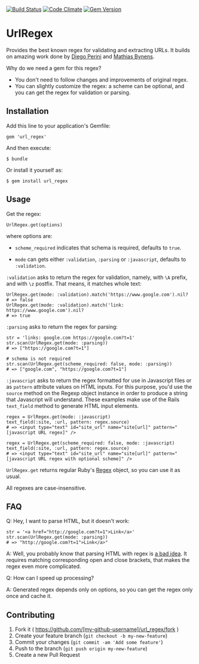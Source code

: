 [![Build Status](https://travis-ci.org/amogil/url_regex.svg?branch=master)](https://travis-ci.org/amogil/url_regex)
[![Code Climate](https://codeclimate.com/github/amogil/url_regex/badges/gpa.svg)](https://codeclimate.com/github/amogil/url_regex)
[![Gem Version](https://badge.fury.io/rb/url_regex.svg)](https://badge.fury.io/rb/url_regex)

# UrlRegex

Provides the best known regex for validating and extracting URLs.
It builds on amazing work done by [Diego Perini](https://gist.github.com/dperini/729294)
and [Mathias Bynens](https://mathiasbynens.be/demo/url-regex).

Why do we need a gem for this regex?

- You don't need to follow changes and improvements of original regex.
- You can slightly customize the regex: a scheme can be optional, and you can get the regex for validation or parsing.

## Installation

Add this line to your application's Gemfile:

    gem 'url_regex'

And then execute:

    $ bundle

Or install it yourself as:

    $ gem install url_regex

## Usage

Get the regex:

    UrlRegex.get(options)

where options are:

- `scheme_required` indicates that schema is required, defaults to `true`.

- `mode` can gets either `:validation`, `:parsing` or `:javascript`, defaults to `:validation`.

`:validation` asks to return the regex for validation, namely, with `\A` prefix, and with `\z` postfix.
That means, it matches whole text:

    UrlRegex.get(mode: :validation).match('https://www.google.com').nil?
    # => false
    UrlRegex.get(mode: :validation).match('link: https://www.google.com').nil?
    # => true

`:parsing` asks to return the regex for parsing:

    str = 'links: google.com https://google.com?t=1'
    str.scan(UrlRegex.get(mode: :parsing))
    # => ["https://google.com?t=1"]

    # schema is not required
    str.scan(UrlRegex.get(scheme_required: false, mode: :parsing))
    # => ["google.com", "https://google.com?t=1"]

`:javascript` asks to return the regex formatted for use in Javascript files or as `pattern` attribute values on HTML inputs. For this purpose, you'd use the `source` method on the Regexp object instance in order to produce a string that Javascript will understand. These examples make use of the Rails `text_field` method to generate HTML input elements.

    regex = UrlRegex.get(mode: :javascript)
    text_field(:site, :url, pattern: regex.source)
    # => <input type="text" id="site_url" name="site[url]" pattern="[javascript URL regex]" />

    regex = UrlRegex.get(scheme_required: false, mode: :javascript)
    text_field(:site, :url, pattern: regex.source)
    # => <input type="text" id="site_url" name="site[url]" pattern="[javascript URL regex with optional scheme]" />

`UrlRegex.get` returns regular Ruby's [Regex](http://ruby-doc.org/core-2.0.0/Regexp.html) object,
so you can use it as usual.

All regexes are case-insensitive.

## FAQ

Q: Hey, I want to parse HTML, but it doesn't work:

    str = '<a href="http://google.com?t=1">Link</a>'
    str.scan(UrlRegex.get(mode: :parsing))
    # => "http://google.com?t=1">Link</a>"

A: Well, you probably know that parsing HTML with regex is
[a bad idea](https://stackoverflow.com/questions/1732348/regex-match-open-tags-except-xhtml-self-contained-tags).
It requires matching corresponding open and close brackets, that makes the regex even more complicated.

Q: How can I speed up processing?

A: Generated regex depends only on options, so you can get the regex only once and cache it.

## Contributing

1. Fork it ( https://github.com/[my-github-username]/url_regex/fork )
2. Create your feature branch (`git checkout -b my-new-feature`)
3. Commit your changes (`git commit -am 'Add some feature'`)
4. Push to the branch (`git push origin my-new-feature`)
5. Create a new Pull Request
